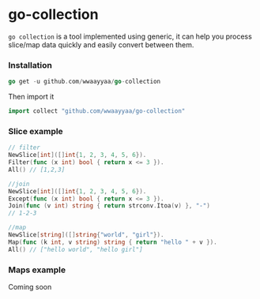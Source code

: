 # go-collection

`go collection` is a tool implemented using generic, it can help you process slice/map data quickly and easily convert
between them.

### Installation

```go 
go get -u github.com/wwaayyaa/go-collection
```

Then import it

```go 
import collect "github.com/wwaayyaa/go-collection"
```

### Slice example

```go
// filter  
NewSlice[int]([]int{1, 2, 3, 4, 5, 6}).
Filter(func (x int) bool { return x <= 3 }).
All() // [1,2,3]

//join
NewSlice[int]([]int{1, 2, 3, 4, 5, 6}).
Except(func (x int) bool { return x <= 3 }).
Join(func (v int) string { return strconv.Itoa(v) }, "-")
// 1-2-3

//map
NewSlice[string]([]string{"world", "girl"}).
Map(func (k int, v string) string { return "hello " + v }).
All() // ["hello world", "hello girl"]

```

### Maps example

Coming soon

